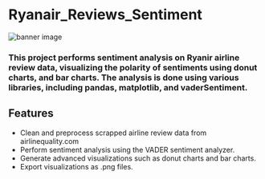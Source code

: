 # Ryanair_Reviews_Sentiment
![banner image](https://www.ryanairreceipts.com/receiptportal/assets/ryr-banner.png)

### This project performs sentiment analysis on Ryanir airline review data, visualizing the polarity of sentiments using donut charts, and bar charts. The analysis is done using various libraries, including pandas, matplotlib, and vaderSentiment.

## Features
- Clean and preprocess scrapped airline review data from airlinequality.com
- Perform sentiment analysis using the VADER sentiment analyzer.
- Generate advanced visualizations such as donut charts and bar charts.
- Export visualizations as .png files.
